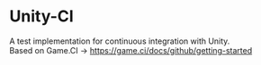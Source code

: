 # Unity-CI
A test implementation for continuous integration with Unity.  
Based on Game.CI -> https://game.ci/docs/github/getting-started
